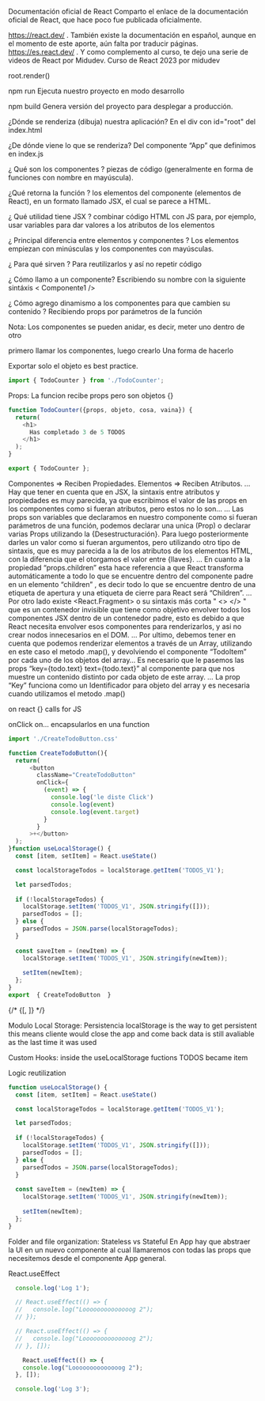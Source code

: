 Documentación oficial de React
Comparto el enlace de la documentación oficial de React, que hace poco fue publicada oficialmente.

https://react.dev/
.
También existe la documentación en español, aunque en el momento de este aporte, aún falta por traducir páginas.
https://es.react.dev/
.
Y como complemento al curso, te dejo una serie de videos de React por Midudev.
Curso de React 2023 por midudev

root.render(<Todocount>)

npm run Ejecuta nuestro proyecto en modo desarrollo

npm build Genera versión del proyecto para desplegar a producción.

¿Dónde se renderiza (dibuja) nuestra aplicación? En el div con id="root" del index.html

¿De dónde viene lo que se renderiza? Del componente “App” que definimos en index.js

¿ Qué son los componentes ? piezas de código (generalmente en forma de funciones con nombre en mayúscula).

¿Qué retorna la función ? los elementos del componente (elementos de React), en un formato llamado JSX, el cual se parece a HTML.

¿ Qué utilidad tiene JSX ? combinar código HTML con JS para, por ejemplo, usar variables para dar valores a los atributos de los elementos

¿ Principal diferencia entre elementos y componentes ? Los elementos empiezan con minúsculas y los componentes con mayúsculas.

¿ Para qué sirven ? Para reutilizarlos y así no repetir código

¿ Cómo llamo a un componente? Escribiendo su nombre con la siguiente sintáxis < Componente1 />

¿ Cómo agrego dinamismo a los componentes para que cambien su contenido ? Recibiendo props por parámetros de la función

Nota: Los componentes se pueden anidar, es decir, meter uno dentro de otro

primero llamar los componentes, luego crearlo Una forma de hacerlo

Exportar solo el objeto es best practice.

```js
import { TodoCounter } from './TodoCounter';
```

Props:
La funcion recibe props pero son objetos {}

```js
function TodoCounter({props, objeto, cosa, vaina}) {
  return(
    <h1>
      Has completado 3 de 5 TODOS
    </h1>
  );
}

export { TodoCounter };
```

Componentes => Reciben Propiedades.
Elementos => Reciben Atributos.
…
Hay que tener en cuenta que en JSX, la sintaxis entre atributos y propiedades es muy parecida, ya que escribimos el valor de las props en los componentes como si fueran atributos, pero estos no lo son…
…
Las props son variables que declaramos en nuestro componente como si fueran parámetros de una función, podemos declarar una unica (Prop) o declarar varias Props utilizando la {Desestructuración}.
Para luego posteriormente darles un valor como si fueran argumentos, pero utilizando otro tipo de sintaxis, que es muy parecida a la de los atributos de los elementos HTML, con la diferencia que el otorgamos el valor entre {llaves}.
…
En cuanto a la propiedad “props.children” esta hace referencia a que React transforma automáticamente a todo lo que se encuentre dentro del componente padre en un elemento “children” , es decir todo lo que se encuentre dentro de una etiqueta de apertura <Component> y una etiqueta de cierre </Component> para React será “Children”.
…
Por otro lado existe <React.Fragment> o su sintaxis más corta " <> </> " que es un contenedor invisible que tiene como objetivo envolver todos los componentes JSX dentro de un contenedor padre, esto es debido a que React necesita envolver esos componentes para renderizarlos, y asi no crear nodos innecesarios en el DOM.
…
Por ultimo, debemos tener en cuenta que podemos renderizar elementos a través de un Array, utilizando en este caso el metodo .map(), y devolviendo el componente “TodoItem” por cada uno de los objetos del array…
Es necesario que le pasemos las props “key={todo.text} text={todo.text}” al componente para que nos muestre un contenido distinto por cada objeto de este array.
…
La prop “Key” funciona como un Identificador para objeto del array y es necesaria cuando utilizamos el metodo .map()

on react {} calls for JS

onClick
on...  encapsularlos en una function 

```js
import './CreateTodoButton.css'

function CreateTodoButton(){
  return(
      <button 
        className="CreateTodoButton" 
        onClick={
          (event) => {
            console.log('le diste Click')
            console.log(event)
            console.log(event.target)
          }
        }
      >+</button>
  );
}function useLocalStorage() {
  const [item, setItem] = React.useState()

  const localStorageTodos = localStorage.getItem('TODOS_V1');

  let parsedTodos;
  
  if (!localStorageTodos) {
    localStorage.setItem('TODOS_V1', JSON.stringify([]));
    parsedTodos = [];
  } else {
    parsedTodos = JSON.parse(localStorageTodos);
  }
  
  const saveItem = (newItem) => {
    localStorage.setItem('TODOS_V1', JSON.stringify(newItem));
    
    setItem(newItem);
  };
}
export  { CreateTodoButton  } 


```
  {/* {[<TodoCounter />, <TodoList />]} */}

Modulo Local Storage:
Persistencia localStorage is the way to get persistent
this means cliente would close the app and come back
data is still avaliable as the last time it was used

Custom Hooks: inside the useLocalStorage fuctions TODOS became item

Logic reutilization


```js
function useLocalStorage() {
  const [item, setItem] = React.useState()

  const localStorageTodos = localStorage.getItem('TODOS_V1');

  let parsedTodos;
  
  if (!localStorageTodos) {
    localStorage.setItem('TODOS_V1', JSON.stringify([]));
    parsedTodos = [];
  } else {
    parsedTodos = JSON.parse(localStorageTodos);
  }
  
  const saveItem = (newItem) => {
    localStorage.setItem('TODOS_V1', JSON.stringify(newItem));
    
    setItem(newItem);
  };
}
```
Folder and file organization:
Stateless vs Stateful
En App hay que abstraer la UI en un nuevo componente al cual llamaremos con todas las props que necesitemos desde el componente App general.

React.useEffect

```js
  console.log('Log 1');

  // React.useEffect(() => {
  //   console.log("Loooooooooooooog 2");
  // });

  // React.useEffect(() => {
  //   console.log("Loooooooooooooog 2");
  // }, []);

    React.useEffect(() => {
    console.log("Loooooooooooooog 2");
  }, []);

  console.log('Log 3');
```
